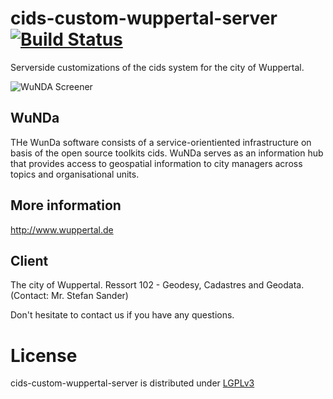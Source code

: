 cids-custom-wuppertal-server [![Build Status](http://ci.cismet.de/buildStatus/icon?job=cids-custom-wuppertal-server)](https://ci.cismet.de/job/cids-custom-wuppertal-server/)
============================

Serverside customizations of the cids system for the city of Wuppertal.

![WuNDA Screener](http://www.cismet.de/images/projects/screener/wunda.png)

WuNDa
-----
THe WunDa software consists of a service-orientiented infrastructure on basis of the open source toolkits cids. WuNDa serves as an information hub that provides access to geospatial information to city managers across topics and organisational units.

More information
-----
http://www.wuppertal.de

Client
-----
The city of Wuppertal. Ressort 102 - Geodesy, Cadastres and Geodata. (Contact: Mr. Stefan Sander)


Don't hesitate to contact us if you have any questions.

License
=======

cids-custom-wuppertal-server is distributed under [LGPLv3](https://github.com/cismet/cids-custom-wuppertal-server/blob/dev/LICENSE)
